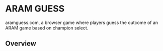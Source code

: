 # ARAM GUESS
aramguess.com, a browser game where players guess the outcome of an ARAM game based on champion select. 

## Overview
